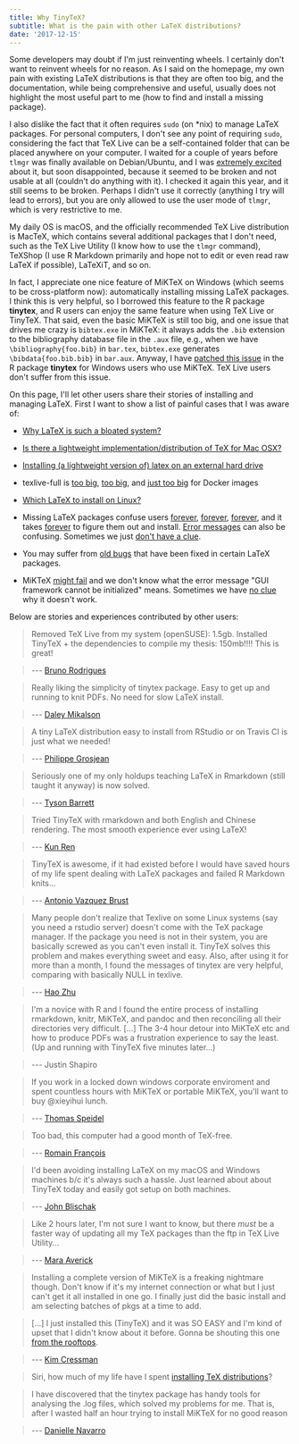 ```yaml
---
title: Why TinyTeX?
subtitle: What is the pain with other LaTeX distributions?
date: '2017-12-15'
---
```


Some developers may doubt if I'm just reinventing wheels. I certainly don't want to reinvent wheels for no reason. As I said on the homepage, my own pain with existing LaTeX distributions is that they are often too big, and the documentation, while being comprehensive and useful, usually does not highlight the most useful part to me (how to find and install a missing package).

I also dislike the fact that it often requires `sudo` (on *nix) to manage LaTeX packages. For personal computers, I don't see any point of requiring `sudo`, considering the fact that TeX Live can be a self-contained folder that can be placed anywhere on your computer. I waited for a couple of years before `tlmgr` was finally available on Debian/Ubuntu, and I was [extremely excited](https://twitter.com/xieyihui/status/397238590523973632) about it, but soon disappointed, because it seemed to be broken and not usable at all (couldn't do anything with it). I checked it again this year, and it still seems to be broken. Perhaps I didn't use it correctly (anything I try will lead to errors), but you are only allowed to use the user mode of `tlmgr`, which is very restrictive to me.

My daily OS is macOS, and the officially recommended TeX Live distribution is MacTeX, which contains several additional packages that I don't need, such as the TeX Live Utility (I know how to use the `tlmgr` command), TeXShop (I use R Markdown primarily and hope not to edit or even read raw LaTeX if possible), LaTeXiT, and so on. 

In fact, I appreciate one nice feature of MiKTeX on Windows (which seems to be cross-platform now): automatically installing missing LaTeX packages. I think this is very helpful, so I borrowed this feature to the R package **tinytex**, and R users can enjoy the same feature when using TeX Live or TinyTeX. That said, even the basic MiKTeX is still too big, and one issue that drives me crazy is `bibtex.exe` in MiKTeX: it always adds the `.bib` extension to the bibliography database file in the `.aux` file, e.g., when we have `\bibliography{foo.bib}` in `bar.tex`, `bibtex.exe` generates `\bibdata{foo.bib.bib}` in `bar.aux`. Anyway, I have [patched this issue](https://github.com/yihui/tinytex/blob/4275a375c6/R/latex.R#L189-L196) in the R package **tinytex** for Windows users who use MiKTeX. TeX Live users don't suffer from this issue.

On this page, I'll let other users share their stories of installing and managing LaTeX. First I want to show a list of painful cases that I was aware of:

- [Why LaTeX is such a bloated system?](https://ubuntuforums.org/showthread.php?t=395863)

- [Is there a lightweight implementation/distribution of TeX for Mac OSX?](https://tex.stackexchange.com/q/43862/9128)

- [Installing (a lightweight version of) latex on an external hard drive](https://tex.stackexchange.com/q/81802/9128)

- texlive-full is [too big](https://github.com/rstudio/rticles/pull/130#issuecomment-313732003), [too big](https://github.com/rocker-org/rocker/issues/266), and [just too big](https://github.com/road2stat/liftr/issues/25) for Docker images

- [Which LaTeX to install on Linux?](https://tex.stackexchange.com/q/18939/9128)

- Missing LaTeX packages confuse users [forever](https://github.com/rstudio/rmarkdown/issues/359), [forever](https://github.com/rstudio/rmarkdown/issues/1076), [forever](https://github.com/rstudio/rmarkdown/issues/1393), and it takes [forever](https://twitter.com/xieyihui/status/763805846807547904) to figure them out and install. [Error messages](https://stackoverflow.com/q/47400936/559676) can also be confusing. Sometimes we just [don't have a clue](https://github.com/rstudio/bookdown/issues/507).

- You may suffer from [old bugs](https://github.com/rstudio/rmarkdown/issues/1505) that have been fixed in certain LaTeX packages.

- MiKTeX [might fail](https://github.com/rstudio/bookdown/issues/531) and we don't know what the error message "GUI framework cannot be initialized" means. Sometimes we have [no clue](https://stackoverflow.com/questions/48892499/compile-rmarkdown-document-with-render#comment84801684_48892499) why it doesn't work.

Below are stories and experiences contributed by other users:

> Removed TeX Live from my system (openSUSE): 1.5gb. Installed TinyTeX + the dependencies to compile my thesis: 150mb!!!! This is great!

> --- [Bruno Rodrigues](https://twitter.com/brodriguesco/status/942162790587957248)

<!-- -->

> Really liking the simplicity of tinytex package. Easy to get up and running to knit PDFs. No need for slow LaTeX install.

> --- [Daley Mikalson](https://twitter.com/lingwhatics/status/941766989424537602)

<!-- -->

> A tiny LaTeX distribution easy to install from RStudio or on Travis CI is just what we needed!

> --- [Philippe Grosjean](https://twitter.com/PhilGrosjean/status/941241878309232640)

<!-- -->

> Seriously one of my only holdups teaching LaTeX in Rmarkdown (still taught it anyway) is now solved.

> --- [ Tyson Barrett](https://twitter.com/healthandstats/status/941169151749406720)

<!-- -->

> Tried TinyTeX with rmarkdown and both English and Chinese rendering. The most smooth experience ever using LaTeX!

> --- [Kun Ren](https://twitter.com/renkun_ken/status/941352666730455041)

<!-- -->

> TinyTeX is awesome, if it had existed before I would have saved hours of my life spent dealing with LaTeX packages and failed R Markdown knits...

> --- [Antonio Vazquez Brust](https://github.com/rstudio/bookdown/issues/292#issuecomment-356480809)

<!-- -->

> Many people don't realize that Texlive on some Linux systems (say you need a rstudio server) doesn't come with the TeX package manager. If the package you need is not in their system, you are basically screwed as you can't even install it. TinyTeX solves this problem and makes everything sweet and easy. Also, after using it for more than a month, I found the  messages of tinytex are very helpful, comparing with basically NULL in texlive. 

> --- [Hao Zhu](https://community.rstudio.com/t/texlive-distribution-on-centos-for-rstudio-server-and-connect/2916)

<!-- -->

> I'm a novice with R and I found the entire process of installing rmarkdown, knitr, MiKTeX, and pandoc and then reconciling all their directories very difficult. [...] The 3-4 hour detour into MiKTeX etc and how to produce PDFs was a frustration experience to say the least. (Up and running with TinyTeX five minutes later...)

> --- Justin Shapiro

<!-- -->

> If you work in a locked down windows corporate enviroment and spent countless hours with MiKTeX or portable MiKTeX, you'll want to buy @xieyihui lunch.

> --- [Thomas Speidel](https://twitter.com/ThomasSpeidel/status/957856056108920835)

<!-- -->

> Too bad, this computer had a good month of TeX-free.

> --- [Romain François](https://twitter.com/romain_francois/status/979022989634174976)

<!-- -->

> I'd been avoiding installing LaTeX on my macOS and Windows machines b/c it's always such a hassle. Just learned about about TinyTeX today and easily got setup on both machines.

> --- [John Blischak](https://twitter.com/jdblischak/status/974066342780461056)

<!-- -->

> Like 2 hours later, I'm not sure I want to know, but there *must* be a faster way of updating all my TeX packages than the ftp in TeX Live Utility...

> --- [Mara Averick](https://twitter.com/dataandme/status/994531189217259521)

<!-- -->

> Installing a complete version of MiKTeX is a freaking nightmare though. Don't know if it's my internet connection or what but I just can't get it all installed in one go. I finally just did the basic install and am selecting batches of pkgs at a time to add.

> [...] I just installed this (TinyTeX) and it was SO EASY and I'm kind of upset that I didn't know about it before. Gonna be shouting this one [from the rooftops](https://twitter.com/swmpkim/status/1014546819085369344).

> --- [Kim Cressman](https://twitter.com/swmpkim/status/1014514680088399874)

<!-- -->

> Siri, how much of my life have I spent [installing TeX distributions](https://twitter.com/djnavarro/status/1112674242523361281)?

> I have discovered that the tinytex package has handy tools for analysing the .log files, which solved my problems for me. That is, after I wasted half an hour trying to install MiKTeX for no good reason

> --- [Danielle Navarro](https://twitter.com/djnavarro/status/1112687238196822016)
